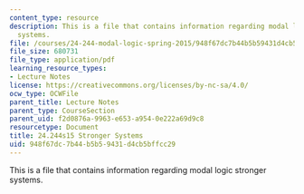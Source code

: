 ```yaml
---
content_type: resource
description: This is a file that contains information regarding modal logic stronger
  systems.
file: /courses/24-244-modal-logic-spring-2015/948f67dc7b44b5b59431d4cb5bffcc29_MIT24_244S15_Stronger.pdf
file_size: 680731
file_type: application/pdf
learning_resource_types:
- Lecture Notes
license: https://creativecommons.org/licenses/by-nc-sa/4.0/
ocw_type: OCWFile
parent_title: Lecture Notes
parent_type: CourseSection
parent_uid: f2d0876a-9963-e653-a954-0e222a69d9c8
resourcetype: Document
title: 24.244s15 Stronger Systems
uid: 948f67dc-7b44-b5b5-9431-d4cb5bffcc29
---
```

This is a file that contains information regarding modal logic stronger systems.